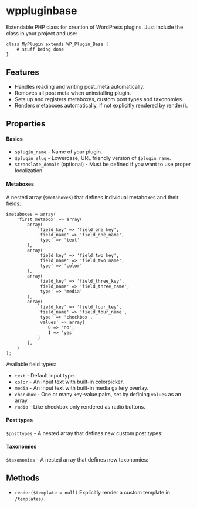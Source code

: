 wppluginbase
============

Extendable PHP class for creation of WordPress plugins. Just include the class in your project and use:

	class MyPlugin extends WP_Plugin_Base {
		# stuff being done
	}

## Features

* Handles reading and writing post_meta automatically.
* Removes all post meta when uninstalling plugin.
* Sets up and registers metaboxes, custom post types and taxonomies.
* Renders metaboxes automatically, if not explicitly rendered by render().

## Properties

#### Basics

* `$plugin_name` - Name of your plugin.
* `$plugin_slug` - Lowercase, URL friendly version of `$plugin_name`.
* `$translate_domain` (optional) - Must be defined if you want to use proper localization.

#### Metaboxes

A nested array (`$metaboxes`) that defines individual metaboxes and their fields:

	$metaboxes = array(
		'first_metabox' => array(
			array(
				'field_key' => 'field_one_key',
				'field_name' => 'field_one_name',
				'type' => 'text'
			),
			array(
				'field_key' => 'field_two_key', 
				'field_name' => 'field_two_name', 
				'type' => 'color'
			),
			array(
				'field_key' => 'field_three_key', 
				'field_name' => 'field_three_name', 
				'type' => 'media'
			),
			array(
				'field_key' => 'field_four_key', 
				'field_name' => 'field_four_name', 
				'type' => 'checkbox', 
				'values' => array(
					0 => 'no',
					1 => 'yes'
				)
			),
		)
	);

Available field types:
* `text` - Default input type.
* `color` - An input text with built-in colorpicker.
* `media` - An input text with built-in media gallery overlay.
* `checkbox` - One or many key-value pairs, set by defining `values` as an array.
* `radio` - Like checkbox only rendered as radio buttons.
	
#### Post types

`$posttypes` - A nested array that defines new custom post types:

#### Taxonomies

`$taxonomies` - A nested array that defines new taxonomies:

## Methods

* `render($template = null)`
Explicitly render a custom template in `/templates/`.
